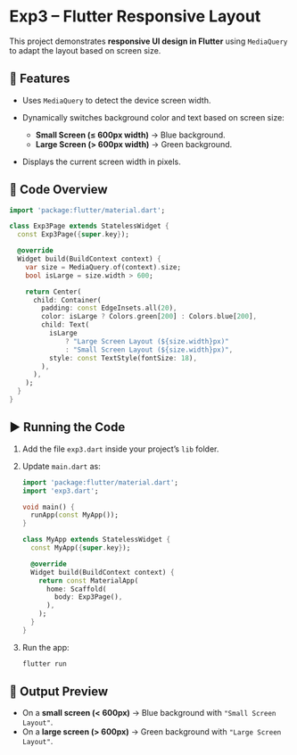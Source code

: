
# Exp3 – Flutter Responsive Layout

This project demonstrates **responsive UI design in Flutter** using `MediaQuery` to adapt the layout based on screen size.

## 📌 Features

* Uses `MediaQuery` to detect the device screen width.
* Dynamically switches background color and text based on screen size:

  * **Small Screen (≤ 600px width)** → Blue background.
  * **Large Screen (> 600px width)** → Green background.
* Displays the current screen width in pixels.

## 📂 Code Overview

```dart
import 'package:flutter/material.dart';

class Exp3Page extends StatelessWidget {
  const Exp3Page({super.key});

  @override
  Widget build(BuildContext context) {
    var size = MediaQuery.of(context).size;
    bool isLarge = size.width > 600;

    return Center(
      child: Container(
        padding: const EdgeInsets.all(20),
        color: isLarge ? Colors.green[200] : Colors.blue[200],
        child: Text(
          isLarge
              ? "Large Screen Layout (${size.width}px)"
              : "Small Screen Layout (${size.width}px)",
          style: const TextStyle(fontSize: 18),
        ),
      ),
    );
  }
}
```

## ▶️ Running the Code

1. Add the file `exp3.dart` inside your project’s `lib` folder.
2. Update `main.dart` as:

   ```dart
   import 'package:flutter/material.dart';
   import 'exp3.dart';

   void main() {
     runApp(const MyApp());
   }

   class MyApp extends StatelessWidget {
     const MyApp({super.key});

     @override
     Widget build(BuildContext context) {
       return const MaterialApp(
         home: Scaffold(
           body: Exp3Page(),
         ),
       );
     }
   }
   ```
3. Run the app:

   ```bash
   flutter run
   ```

## 📸 Output Preview

* On a **small screen (< 600px)** → Blue background with `"Small Screen Layout"`.
* On a **large screen (> 600px)** → Green background with `"Large Screen Layout"`.

